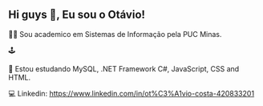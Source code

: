 ## Hi guys 🤙, Eu sou o Otávio!
👦🏻   Sou academico em Sistemas de Informação pela PUC Minas.

🕹    

🎈    Estou estudando MySQL, .NET Framework C#, JavaScript, CSS and HTML.

💻    Linkedin: https://www.linkedin.com/in/ot%C3%A1vio-costa-420833201


